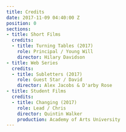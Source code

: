 ```yaml
---
title: Credits
date: 2017-11-09 04:40:00 Z
position: 0
sections:
- title: Short Films
  credits:
  - title: Turning Tables (2017)
    role: Principal / Young Will
    director: Hilary Davidson
- title: Web Series
  credits:
  - title: Subletters (2017)
    role: Guest Star / David
    director: Alex Jacobs & D'arby Rose
- title: Student Films
  credits:
  - title: Changing (2017)
    role: Lead / Chris
    director: Quintin Walker
    production: Academy of Arts University
---
```


